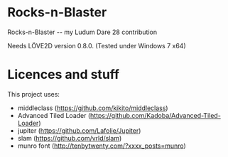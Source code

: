 Rocks-n-Blaster
===============

Rocks-n-Blaster -- my Ludum Dare 28 contribution

Needs LÖVE2D version 0.8.0. (Tested under Windows 7 x64)


Licences and stuff
==================

This project uses:

 * middleclass (https://github.com/kikito/middleclass)
 * Advanced Tiled Loader (https://github.com/Kadoba/Advanced-Tiled-Loader)
 * jupiter (https://github.com/Lafolie/Jupiter)
 * slam (https://github.com/vrld/slam)
 * munro font (http://tenbytwenty.com/?xxxx_posts=munro)


